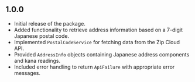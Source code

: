 ## 1.0.0

- Initial release of the package.
- Added functionality to retrieve address information based on a 7-digit Japanese postal code.
- Implemented `PostalCodeService` for fetching data from the Zip Cloud API.
- Provided `AddressInfo` objects containing Japanese address components and kana readings.
- Included error handling to return `ApiFailure` with appropriate error messages.

